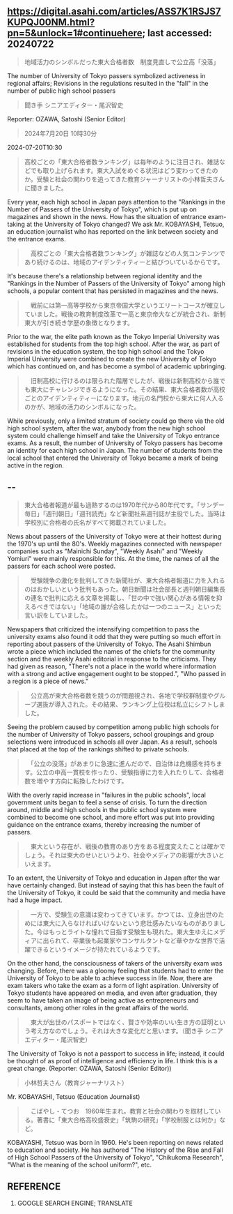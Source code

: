 ## https://digital.asahi.com/articles/ASS7K1RSJS7KUPQJ00NM.html?pn=5&unlock=1#continuehere; last accessed: 20240722

> 地域活力のシンボルだった東大合格者数　制度見直しで公立高「没落」

The number of University of Tokyo passers symbolized activeness in regional affairs; Revisions in the regulations resulted in the "fall" in the number of public high school passers

> 聞き手 シニアエディター・尾沢智史

Reporter: OZAWA, Satoshi (Senior Editor)

> 2024年7月20日 10時30分

2024-07-20T10:30

> 高校ごとの「東大合格者数ランキング」は毎年のように注目され、雑誌などでも取り上げられます。東大入試をめぐる状況はどう変わってきたのか。受験と社会の関わりを追ってきた教育ジャーナリストの小林哲夫さんに聞きました。

Every year, each high school in Japan pays attention to the "Rankings in the Number of Passers of the University of Tokyo", which is put up on magazines and shown in the news. How has the situation of entrance exam-taking at the University of Tokyo changed? We ask Mr. KOBAYASHI, Tetsuo, an education journalist who has reported on the link between society and the entrance exams.

>　高校ごとの「東大合格者数ランキング」が雑誌などの人気コンテンツであり続けるのは、地域のアイデンティティーと結びついているからです。

It's because there's a relationship between regional identity and the "Rankings in the Number of Passers of the University of Tokyo" among high schools, a popular content that has persisted in magazines and the news.

>　戦前には第一高等学校から東京帝国大学というエリートコースが確立していました。戦後の教育制度改革で一高と東京帝大などが統合され、新制東大が引き続き学歴の象徴となります。

Prior to the war, the elite path known as the Tokyo Imperial University was established for students from the top high school. After the war, as part of revisions in the education system, the top high school and the Tokyo Imperial University were combined to create the new University of Tokyo which has continued on, and has become a symbol of academic upbringing.

>　旧制高校に行けるのは限られた階層でしたが、戦後は新制高校から誰でも東大にチャレンジできるようになった。その結果、東大合格者数が高校ごとのアイデンティティーになります。地元の名門校から東大に何人入るのかが、地域の活力のシンボルになった。

While previously, only a limited stratum of society could go there via the old high school system, after the war, anybody from the new high school system could challenge himself and take the University of Tokyo entrance exams. As a result, the number of University of Tokyo passers has become an identity for each high school in Japan. The number of students from the local school that entered the University of Tokyo became a mark of being active in the region.

## --

> 東大合格者報道が最も過熱するのは1970年代から80年代です。「サンデー毎日」「週刊朝日」「週刊読売」など新聞社系週刊誌が主役でした。当時は学校別に合格者の氏名がすべて掲載されていました。

News about passers of the University of Tokyo were at their hottest during the 1970's up until the 80's. Weekly magazines connected with newspaper companies such as "Mainichi Sunday", "Weekly Asahi" and "Weekly Yomiuri" were mainly responsible for this. At the time, the names of all the passers for each school were posted.

>　受験競争の激化を批判してきた新聞社が、東大合格者報道に力を入れるのはおかしいという批判もあった。朝日新聞は社会部長と週刊朝日編集長の連名で批判に応える文章を掲載し、「世の中で強い関心がある情報を抑えるべきではない」「地域の誰が合格したかは一つのニュース」といった言い訳をしていました。

Newspapers that criticized the intensifying competition to pass the university exams also found it odd that they were putting so much effort in reporting about passers of the University of Tokyo. The Asahi Shimbun wrote a piece which included the names of the chiefs for the community section and the weekly Asahi editorial in response to the criticisms. They had given as reason, "There's not a place in the world where information with a strong and active engagement ought to be stopped.", "Who passed in a region is a piece of news."

>　公立高が東大合格者数を競うのが問題視され、各地で学校群制度やグループ選抜が導入された。その結果、ランキング上位校は私立にシフトしました。

Seeing the problem caused by competition among public high schools for the number of University of Tokyo passers, school groupings and group selections were introduced in schools all over Japan. As a result, schools that placed at the top of the rankings shifted to private schools.

>　「公立の没落」があまりに急速に進んだので、自治体は危機感を持ちます。公立の中高一貫校を作ったり、受験指導に力を入れたりして、合格者数を増やす方向に転換したわけです。

With the overly rapid increase in "failures in the public schools", local government units began to feel a sense of crisis. To turn the direction around, middle and high schools in the public school system were combined to become one school, and more effort was put into providing guidance on the entrance exams, thereby increasing the number of passers.

>　東大という存在が、戦後の教育のあり方をある程度変えたことは確かでしょう。それは東大のせいというより、社会やメディアの影響が大きいといえます。

To an extent, the University of Tokyo and education in Japan after the war have certainly changed. But instead of saying that this has been the fault of the University of Tokyo, it could be said that the community and media have had a huge impact.

>　一方で、受験生の意識は変わってきています。かつては、立身出世のためには東大に入らなければいけないという悲壮感みたいなものがありました。今はもっとライトな憧れで目指す受験生も現れた。東大生ゆえにメディアに出られて、卒業後も起業家やコンサルタントなど華やかな世界で活躍できるというイメージが持たれているようです。

On the other hand, the consciousness of takers of the university exam was changing. Before, there was a gloomy feeling that students had to enter the University of Tokyo to be able to achieve success in life. Now, there are exam takers who take the exam as a form of light aspiration. University of Tokyo students have appeared on media, and even after graduation, they seem to have taken an image of being active as entrepreneurs and consultants, among other roles in the great affairs of the world.

>　東大が出世のパスポートではなく、賢さや効率のいい生き方の証明という考え方なのでしょう。それは大きな変化だと思います。（聞き手 シニアエディター・尾沢智史）

The University of Tokyo is not a passport to success in life; instead, it could be thought of as proof of intelligence and efficiency in life. I think this is a great change. (Reporter: OZAWA, Satoshi (Senior Editor))

> 小林哲夫さん（教育ジャーナリスト）

Mr. KOBAYASHI, Tetsuo (Education Journalist)

>　こばやし・てつお　1960年生まれ。教育と社会の関わりを取材している。著書に「東大合格高校盛衰史」「筑駒の研究」「学校制服とは何か」など。

KOBAYASHI, Tetsuo was born in 1960. He's been reporting on news related to education and society. He has authored "The History of the Rise and Fall of High School Passers of the University of Tokyo", "Chikukoma Research", "What is the meaning of the school uniform?", etc.

## REFERENCE

1) GOOGLE SEARCH ENGINE; TRANSLATE